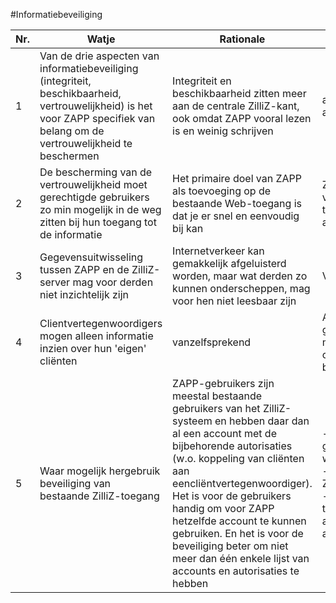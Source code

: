 #Informatiebeveiliging

Nr. | Watje | Rationale | Hoetje | Opmerkingen
--- | ----- | --------- | ------ | ----------
1 | Van de drie aspecten van informatiebeveiliging (integriteit, beschikbaarheid, vertrouwelijkheid) is het voor ZAPP specifiek van belang om de vertrouwelijkheid te beschermen | Integriteit en beschikbaarheid zitten meer aan de centrale ZilliZ-kant, ook omdat ZAPP vooral lezen is en weinig schrijven | authenticatie, autorisatie, vercijfering
2 | De bescherming van de vertrouwelijkheid moet gerechtigde gebruikers zo min mogelijk in de weg zitten bij hun toegang tot de informatie | Het primaire doel van ZAPP als toevoeging op de bestaande Web-toegang is dat je er snel en eenvoudig bij kan | Zoveel mogelijk vermijden van tekstinvoer voor authenticatie
3 | Gegevensuitwisseling tussen ZAPP en de ZilliZ-server mag voor derden niet inzichtelijk zijn | Internetverkeer kan gemakkelijk afgeluisterd worden, maar wat derden zo kunnen onderscheppen, mag voor hen niet leesbaar zijn | Vercijfering met HTTPS
4 | Clientvertegenwoordigers mogen alleen informatie inzien over hun 'eigen' cliënten | vanzelfsprekend | Authenticatie als ZilliZ-gebruiker, autorisatie met koppeling cliënt-cliëntvertegenwoordiger binnen ZilliZ
5 | Waar mogelijk hergebruik beveiliging van bestaande ZilliZ-toegang | ZAPP-gebruikers zijn meestal bestaande gebruikers van het ZilliZ-systeem en hebben daar dan al een account met de bijbehorende autorisaties (w.o. koppeling van cliënten aan eencliëntvertegenwoordiger). Het is voor de gebruikers handig om voor ZAPP hetzelfde account te kunnen gebruiken. En het is voor de beveiliging beter om niet meer dan één enkele lijst van accounts en autorisaties te hebben | - Huidig systeem van gebruikersnamen en wachtwoorden; <br> - ZAPP-account = ZilliZ-account; <br> - Huidig systeem van toekennen van autorisaties aan accounts
